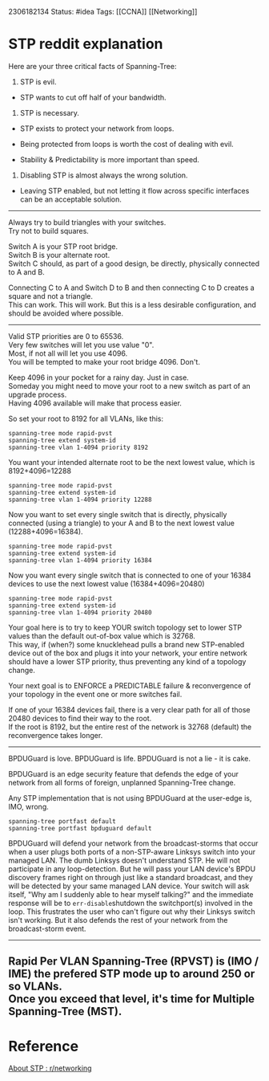 2306182134
	Status: #idea 
		Tags: [[CCNA]] [[Networking]]

# STP reddit explanation

Here are your three critical facts of Spanning-Tree:

1. STP is evil.
    

- STP wants to cut off half of your bandwidth.
    

1. STP is necessary.
    

- STP exists to protect your network from loops.
    
- Being protected from loops is worth the cost of dealing with evil.
    
- Stability & Predictability is more important than speed.
    

1. Disabling STP is almost always the wrong solution.
    

- Leaving STP enabled, but not letting it flow across specific interfaces can be an acceptable solution.
    

---

Always try to build triangles with your switches.  
Try not to build squares.

Switch A is your STP root bridge.  
Switch B is your alternate root.  
Switch C should, as part of a good design, be directly, physically connected to A and B.

Connecting C to A and Switch D to B and then connecting C to D creates a square and not a triangle.  
This can work. This will work. But this is a less desirable configuration, and should be avoided where possible.

---

Valid STP priorities are 0 to 65536.  
Very few switches will let you use value "0".  
Most, if not all will let you use 4096.  
You will be tempted to make your root bridge 4096. Don't.

Keep 4096 in your pocket for a rainy day. Just in case.  
Someday you might need to move your root to a new switch as part of an upgrade process.  
Having 4096 available will make that process easier.

So set your root to 8192 for all VLANs, like this:

```
spanning-tree mode rapid-pvst  
spanning-tree extend system-id  
spanning-tree vlan 1-4094 priority 8192  
```

You want your intended alternate root to be the next lowest value, which is 8192+4096=12288

```
spanning-tree mode rapid-pvst  
spanning-tree extend system-id  
spanning-tree vlan 1-4094 priority 12288  
```

Now you want to set every single switch that is directly, physically connected (using a triangle) to your A and B to the next lowest value (12288+4096=16384).

```
spanning-tree mode rapid-pvst  
spanning-tree extend system-id  
spanning-tree vlan 1-4094 priority 16384  
```

Now you want every single switch that is connected to one of your 16384 devices to use the next lowest value (16384+4096=20480)

```
spanning-tree mode rapid-pvst  
spanning-tree extend system-id  
spanning-tree vlan 1-4094 priority 20480  
```

Your goal here is to try to keep YOUR switch topology set to lower STP values than the default out-of-box value which is 32768.  
This way, if (when?) some knucklehead pulls a brand new STP-enabled device out of the box and plugs it into your network, your entire network should have a lower STP priority, thus preventing any kind of a topology change.

Your next goal is to ENFORCE a PREDICTABLE failure & reconvergence of your topology in the event one or more switches fail.

If one of your 16384 devices fail, there is a very clear path for all of those 20480 devices to find their way to the root.  
If the root is 8192, but the entire rest of the network is 32768 (default) the reconvergence takes longer.

---

BPDUGuard is love. BPDUGuard is life. BPDUGuard is not a lie - it is cake.

BPDUGuard is an edge security feature that defends the edge of your network from all forms of foreign, unplanned Spanning-Tree change.

Any STP implementation that is not using BPDUGuard at the user-edge is, IMO, wrong.

```
spanning-tree portfast default  
spanning-tree portfast bpduguard default  
```

BPDUGuard will defend your network from the broadcast-storms that occur when a user plugs both ports of a non-STP-aware Linksys switch into your managed LAN. The dumb Linksys doesn't understand STP. He will not participate in any loop-detection. But he will pass your LAN device's BPDU discovery frames right on through just like a standard broadcast, and they will be detected by your same managed LAN device. Your switch will ask itself, "Why am I suddenly able to hear myself talking?" and the immediate response will be to `err-disable`shutdown the switchport(s) involved in the loop. This frustrates the user who can't figure out why their Linksys switch isn't working. But it also defends the rest of your network from the broadcast-storm event.

---

Rapid Per VLAN Spanning-Tree (RPVST) is (IMO / IME) the prefered STP mode up to around 250 or so VLANs.  
Once you exceed that level, it's time for Multiple Spanning-Tree (MST).
---
# Reference
[About STP : r/networking](https://www.reddit.com/r/networking/comments/7rguqi/comment/dswzzen/)